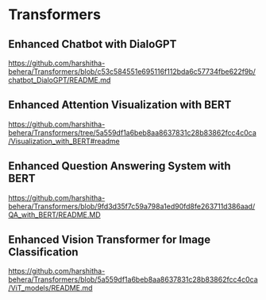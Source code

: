 # Transformers

## Enhanced Chatbot with DialoGPT
https://github.com/harshitha-behera/Transformers/blob/c53c584551e695116f112bda6c57734fbe622f9b/chatbot_DialoGPT/README.md

## Enhanced Attention Visualization with BERT
https://github.com/harshitha-behera/Transformers/tree/5a559df1a6beb8aa8637831c28b83862fcc4c0ca/Visualization_with_BERT#readme

## Enhanced Question Answering System with BERT
https://github.com/harshitha-behera/Transformers/blob/9fd3d35f7c59a798a1ed90fd8fe263711d386aad/QA_with_BERT/README.MD

## Enhanced Vision Transformer for Image Classification
https://github.com/harshitha-behera/Transformers/blob/5a559df1a6beb8aa8637831c28b83862fcc4c0ca/ViT_models/README.md


